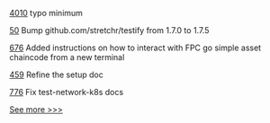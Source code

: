 
[4010](https://github.com/hyperledger/besu/pull/4010) typo minimum

[50](https://github.com/hyperledger/fabric-chaincode-go/pull/50) Bump github.com/stretchr/testify from 1.7.0 to 1.7.5

[676](https://github.com/hyperledger/fabric-private-chaincode/pull/676) Added instructions on how to interact with FPC go simple asset chaincode from a new terminal 

[459](https://github.com/hyperledger/cello/pull/459) Refine the setup doc

[776](https://github.com/hyperledger/fabric-samples/pull/776) Fix test-network-k8s docs


[See more >>>](https://start-here.hyperledger.org/pull-requests)

